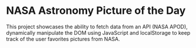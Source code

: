# NASA Astronomy Picture of the Day
This project showcases the ability to fetch data from an API (NASA APOD), dynamically manipulate the DOM using JavaScript and localStorage to keep track of the user favorites pictures from NASA.
